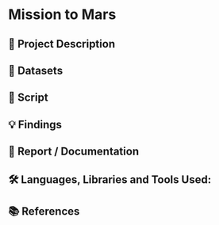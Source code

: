 # Mission to Mars

## 📝 Project Description

## 📁 Datasets

## 📜 Script

## 💡 Findings

## 💼 Report / Documentation

## 🛠️ Languages, Libraries and Tools Used:

## 📚 References
